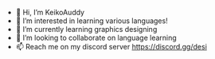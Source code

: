 - 👋 Hi, I’m KeikoAuddy
- 👀 I’m interested in learning various languages!
- 🌱 I’m currently learning graphics designing
- 💞️ I’m looking to collaborate on language learning
- 📫 Reach me on my discord server https://discord.gg/desi

<!---
KeikoAuddy/KeikoAuddy is a ✨ special ✨ repository because its `README.md` (this file) appears on your GitHub profile.
You can click the Preview link to take a look at your changes.
--->
